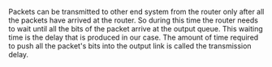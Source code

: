Packets can be transmitted to other end system from the router only after all the packets have arrived at the router. So during this time the router needs to wait until all the bits of the packet arrive at the output queue. This waiting time is the delay that is produced in our case.
The amount of time required to push all the packet's bits into the output link is called the transmission delay.